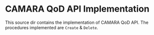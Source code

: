 # CAMARA QoD API Implementation

This source dir contains the implementation of CAMARA QoD API.
The procedures implemented are `Create` & `Delete`.
